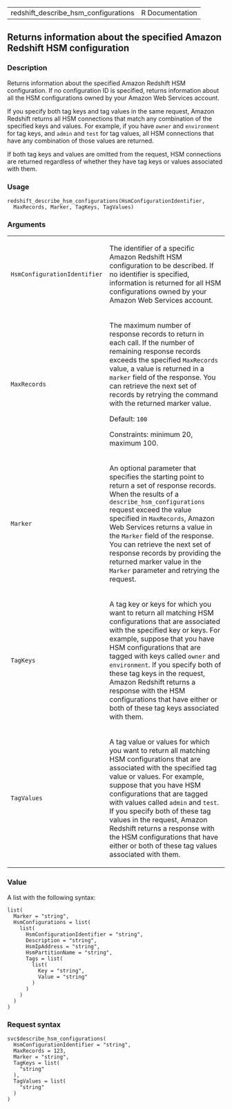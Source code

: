 <table style="width: 100%;">
<tbody>
<tr class="odd">
<td>redshift_describe_hsm_configurations</td>
<td style="text-align: right;">R Documentation</td>
</tr>
</tbody>
</table>

## Returns information about the specified Amazon Redshift HSM configuration

### Description

Returns information about the specified Amazon Redshift HSM
configuration. If no configuration ID is specified, returns information
about all the HSM configurations owned by your Amazon Web Services
account.

If you specify both tag keys and tag values in the same request, Amazon
Redshift returns all HSM connections that match any combination of the
specified keys and values. For example, if you have `owner` and
`environment` for tag keys, and `admin` and `test` for tag values, all
HSM connections that have any combination of those values are returned.

If both tag keys and values are omitted from the request, HSM
connections are returned regardless of whether they have tag keys or
values associated with them.

### Usage

    redshift_describe_hsm_configurations(HsmConfigurationIdentifier,
      MaxRecords, Marker, TagKeys, TagValues)

### Arguments

<table>
<colgroup>
<col style="width: 35%" />
<col style="width: 65%" />
</colgroup>
<tbody>
<tr class="odd">
<td><code
id="redshift_describe_hsm_configurations_:_HsmConfigurationIdentifier">HsmConfigurationIdentifier</code></td>
<td><p>The identifier of a specific Amazon Redshift HSM configuration to
be described. If no identifier is specified, information is returned for
all HSM configurations owned by your Amazon Web Services
account.</p></td>
</tr>
<tr class="even">
<td><code
id="redshift_describe_hsm_configurations_:_MaxRecords">MaxRecords</code></td>
<td><p>The maximum number of response records to return in each call. If
the number of remaining response records exceeds the specified
<code>MaxRecords</code> value, a value is returned in a
<code>marker</code> field of the response. You can retrieve the next set
of records by retrying the command with the returned marker value.</p>
<p>Default: <code>100</code></p>
<p>Constraints: minimum 20, maximum 100.</p></td>
</tr>
<tr class="odd">
<td><code
id="redshift_describe_hsm_configurations_:_Marker">Marker</code></td>
<td><p>An optional parameter that specifies the starting point to return
a set of response records. When the results of a
<code>describe_hsm_configurations</code> request exceed the value
specified in <code>MaxRecords</code>, Amazon Web Services returns a
value in the <code>Marker</code> field of the response. You can retrieve
the next set of response records by providing the returned marker value
in the <code>Marker</code> parameter and retrying the request.</p></td>
</tr>
<tr class="even">
<td><code
id="redshift_describe_hsm_configurations_:_TagKeys">TagKeys</code></td>
<td><p>A tag key or keys for which you want to return all matching HSM
configurations that are associated with the specified key or keys. For
example, suppose that you have HSM configurations that are tagged with
keys called <code>owner</code> and <code>environment</code>. If you
specify both of these tag keys in the request, Amazon Redshift returns a
response with the HSM configurations that have either or both of these
tag keys associated with them.</p></td>
</tr>
<tr class="odd">
<td><code
id="redshift_describe_hsm_configurations_:_TagValues">TagValues</code></td>
<td><p>A tag value or values for which you want to return all matching
HSM configurations that are associated with the specified tag value or
values. For example, suppose that you have HSM configurations that are
tagged with values called <code>admin</code> and <code>test</code>. If
you specify both of these tag values in the request, Amazon Redshift
returns a response with the HSM configurations that have either or both
of these tag values associated with them.</p></td>
</tr>
</tbody>
</table>

### Value

A list with the following syntax:

    list(
      Marker = "string",
      HsmConfigurations = list(
        list(
          HsmConfigurationIdentifier = "string",
          Description = "string",
          HsmIpAddress = "string",
          HsmPartitionName = "string",
          Tags = list(
            list(
              Key = "string",
              Value = "string"
            )
          )
        )
      )
    )

### Request syntax

    svc$describe_hsm_configurations(
      HsmConfigurationIdentifier = "string",
      MaxRecords = 123,
      Marker = "string",
      TagKeys = list(
        "string"
      ),
      TagValues = list(
        "string"
      )
    )
